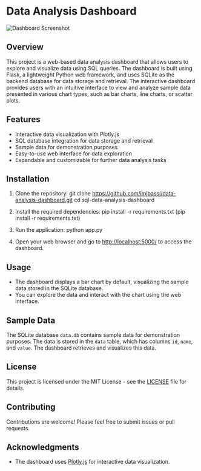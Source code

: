 # Data Analysis Dashboard

![Dashboard Screenshot](dashboard_screenshot.png)

## Overview

This project is a web-based data analysis dashboard that allows users to explore and visualize data using SQL queries. The dashboard is built using Flask, a lightweight Python web framework, and uses SQLite as the backend database for data storage and retrieval. The interactive dashboard provides users with an intuitive interface to view and analyze sample data presented in various chart types, such as bar charts, line charts, or scatter plots.

## Features

- Interactive data visualization with Plotly.js
- SQL database integration for data storage and retrieval
- Sample data for demonstration purposes
- Easy-to-use web interface for data exploration
- Expandable and customizable for further data analysis tasks

## Installation

1. Clone the repository:
git clone https://github.com/imjbassi/data-analysis-dashboard.git
cd sql-data-analysis-dashboard


2. Install the required dependencies:
pip install -r requirements.txt (pip install -r requirements.txt)

3. Run the application:
python app.py


4. Open your web browser and go to [http://localhost:5000/](http://localhost:5000/) to access the dashboard.

## Usage

- The dashboard displays a bar chart by default, visualizing the sample data stored in the SQLite database.
- You can explore the data and interact with the chart using the web interface.


## Sample Data

The SQLite database `data.db` contains sample data for demonstration purposes. The data is stored in the `data` table, which has columns `id`, `name`, and `value`. The dashboard retrieves and visualizes this data.

## License

This project is licensed under the MIT License - see the [LICENSE](LICENSE) file for details.

## Contributing

Contributions are welcome! Please feel free to submit issues or pull requests.

## Acknowledgments

- The dashboard uses [Plotly.js](https://plotly.com/javascript/) for interactive data visualization.


